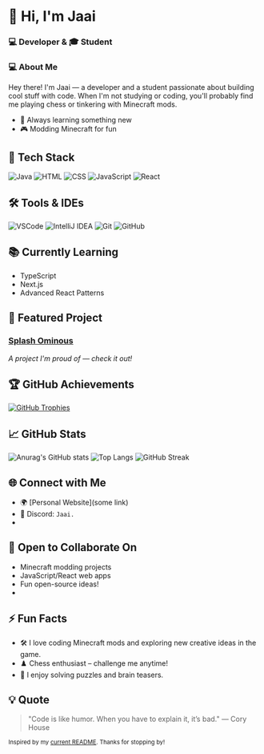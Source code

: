 # 👋 Hi, I'm Jaai
### 💻 Developer & 🎓 Student

### 💻 About Me

Hey there! I'm Jaai — a developer and a student passionate about building cool stuff with code. When I'm not studying or coding, you'll probably find me playing chess or tinkering with Minecraft mods.

- 🌱 Always learning something new
- 🎮 Modding Minecraft for fun

## 🚀 Tech Stack

![Java](https://img.shields.io/badge/-Java-007396?style=flat-square&logo=java)
![HTML](https://img.shields.io/badge/-HTML5-E34F26?style=flat-square&logo=html5)
![CSS](https://img.shields.io/badge/-CSS3-1572B6?style=flat-square&logo=css3)
![JavaScript](https://img.shields.io/badge/-JavaScript-F7DF1E?style=flat-square&logo=javascript)
![React](https://img.shields.io/badge/-React-61DAFB?style=flat-square&logo=react)

## 🛠️ Tools & IDEs

![VSCode](https://img.shields.io/badge/-VSCode-007ACC?style=flat-square&logo=visual-studio-code)
![IntelliJ IDEA](https://img.shields.io/badge/-IntelliJ%20IDEA-000000?style=flat-square&logo=intellij-idea)
![Git](https://img.shields.io/badge/-Git-F05032?style=flat-square&logo=git)
![GitHub](https://img.shields.io/badge/-GitHub-181717?style=flat-square&logo=github)

## 📚 Currently Learning

- TypeScript
- Next.js
- Advanced React Patterns

## 🌟 Featured Project

### [Splash Ominous](https://github.com/JaaiDead/SplashOminous)
*A project I'm proud of — check it out!*

## 🏆 GitHub Achievements

[![GitHub Trophies](https://github-profile-trophy.vercel.app/?username=JaaiDead&theme=dracula&no-frame=true&no-bg=true&margin-w=5)](https://github.com/ryo-ma/github-profile-trophy)

## 📈 GitHub Stats

![Anurag's GitHub stats](https://github-readme-stats.vercel.app/api?username=JaaiDead&show_icons=true&theme=dracula)
![Top Langs](https://github-readme-stats.vercel.app/api/top-langs/?username=JaaiDead&layout=compact&theme=dracula)
![GitHub Streak](https://streak-stats.demolab.com/?user=JaaiDead&theme=dracula)

## 🌐 Connect with Me

- 🌍 [Personal Website](some link)
- 💬 Discord: `Jaai.`
- 
## 🤝 Open to Collaborate On
- Minecraft modding projects
- JavaScript/React web apps
- Fun open-source ideas!
- 
## ⚡ Fun Facts

- 🛠️ I love coding Minecraft mods and exploring new creative ideas in the game.
- ♟️ Chess enthusiast – challenge me anytime!
- 🧩 I enjoy solving puzzles and brain teasers.

## 💡 Quote

> "Code is like humor. When you have to explain it, it’s bad." — Cory House


<sub>Inspired by my [current README](). Thanks for stopping by!</sub>
<!---
JaaiDead/JaaiDead is a ✨ special ✨ repository because its `README.md` (this file) appears on your GitHub profile.
You can click the Preview link to take a look at your changes.
--->
